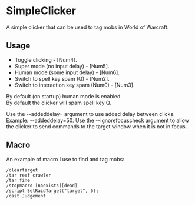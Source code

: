 # SimpleClicker
A simple clicker that can be used to tag mobs in World of Warcraft.  

## Usage
- Toggle clicking - [Num4].  
- Super mode (no input delay) - [Num5].  
- Human mode (some input delay) - [Num6].  
- Switch to spell key spam (Q) - [Num2].  
- Switch to interaction key spam (Num0) - [Num3].  

By default (on startup) human mode is enabled.  
By default the clicker will spam spell key Q.  

Use the --addeddelay= argument to use added delay between clicks. Example: --addeddelay=50.
Use the --ignorefocuscheck argument to allow the clicker to send commands to the target window when it is not in focus.  

## Macro
An example of macro I use to find and tag mobs:  
```
/cleartarget
/tar reef crawler
/tar fine
/stopmacro [noexists][dead]
/script SetRaidTarget("target", 6);
/cast Judgement
```
